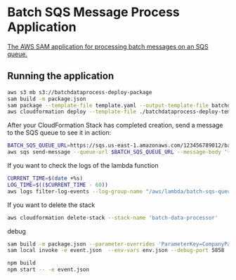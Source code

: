 # Batch SQS Message Process Application

[The AWS SAM application for processing batch messages on an SQS queue.](https://devedium.com/build-an-aws-serverless-application-using-sam-aae383e68b6f)

## Running the application

```bash
aws s3 mb s3://batchdataprocess-deploy-package
sam build -m package.json
sam package --template-file template.yaml --output-template-file batchdataprocess-deploy-template.yaml --s3-bucket 'batchdataprocess-deploy-package'
aws cloudformation deploy --template-file ./batchdataprocess-deploy-template.yaml --stack-name batch-data-processor-eagle --capabilities CAPABILITY_IAM --parameter-overrides CompanyParameter=eagle
```

After your CloudFormation Stack has completed creation, send a message to the SQS queue to see it in action:

```bash
BATCH_SQS_QUEUE_URL=https://sqs.us-east-1.amazonaws.com/123456789012/batch-sqs-queue; \
aws sqs send-message --queue-url $BATCH_SQS_QUEUE_URL --message-body '{ "myMessage": "Hello SAM!" }'
```

If you want to check the logs of the lambda function

```bash
CURRENT_TIME=$(date +%s) 
LOG_TIME=$(($CURRENT_TIME - 60)) 
aws logs filter-log-events --log-group-name "/aws/lambda/batch-sqs-queue-process-eagle" --start-time $LOG_TIME
```

If you want to delete the stack

```bash
aws cloudformation delete-stack --stack-name 'batch-data-processor'
```

debug
```bash
sam build -m package.json --parameter-overrides 'ParameterKey=CompanyParameter,ParameterValue=eagle ParameterKey=UsernameParameter,ParameterValue=liuhongbo  ParameterKey=EnvironmentParameter,ParameterValue=prod'
sam local invoke -e event.json  --env-vars env.json --debug-port 5858

npm build
npm start -- -e event.json
 ```
